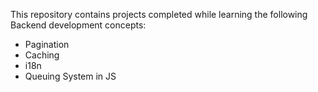 This repository contains projects completed while learning the following Backend development concepts:
- Pagination
- Caching
- i18n
- Queuing System in JS
